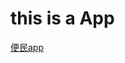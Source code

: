 # this is a App
<a href="https://mhguangtouqiang.github.io/textApp/bianmingApp/html/fanan.html">便民app</a>
